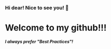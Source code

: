 ### Hi dear! Nice to see you! 👋

# Welcome to my github!!!

##### I always prefer "Best Practices"!
